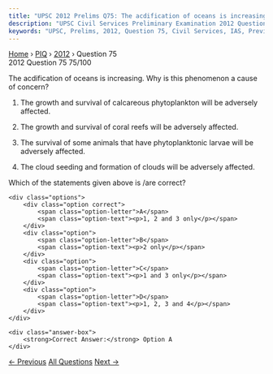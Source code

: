 ```yaml
---
title: "UPSC 2012 Prelims Q75: The acdification of oceans is increasing. Why is this phenom..."
description: "UPSC Civil Services Preliminary Examination 2012 Question 75 with options and answer"
keywords: "UPSC, Prelims, 2012, Question 75, Civil Services, IAS, Previous Year Questions"
---
```


<nav class="breadcrumb">
    <a href="../../">Home</a>
    <span>›</span>
    <a href="../">PIQ</a>
    <span>›</span>
    <a href="./">2012</a>
    <span>›</span>
    <span>Question 75</span>
</nav>

<div class="question-header">
    <div class="question-meta">
        <span class="year-badge">2012</span>
        <span class="question-number">Question 75</span>
        <span class="progress">75/100</span>
    </div>
    <div class="progress-bar">
        <div class="progress-fill" style="width: 75.0%"></div>
    </div>
</div>

<div class="question-content">
    <div class="question-text">
        <p>The acdification of oceans is increasing. Why is this phenomenon a cause of concern?</p>
<ol>
<li>
<p>The growth and survival of calcareous phytoplankton will be adversely affected.</p>
</li>
<li>
<p>The growth and survival of coral reefs will be adversely affected.</p>
</li>
<li>
<p>The survival of some animals that have phytoplanktonic larvae will be adversely affected.</p>
</li>
<li>
<p>The cloud seeding and formation of clouds will be adversely affected.</p>
</li>
</ol>
<p>Which of the statements given above is /are correct?</p>
    </div>
    
    <div class="options">
        <div class="option correct">
            <span class="option-letter">A</span>
            <span class="option-text"><p>1, 2 and 3 only</p></span>
        </div>
        <div class="option">
            <span class="option-letter">B</span>
            <span class="option-text"><p>2 only</p></span>
        </div>
        <div class="option">
            <span class="option-letter">C</span>
            <span class="option-text"><p>1 and 3 only</p></span>
        </div>
        <div class="option">
            <span class="option-letter">D</span>
            <span class="option-text"><p>1, 2, 3 and 4</p></span>
        </div>
    </div>

    <div class="answer-box">
        <strong>Correct Answer:</strong> Option A
    </div>
</div>

<div class="question-nav">
    <a href="../q074-normally-the-temperature-decreases-with-the-increa/" class="nav-btn prev">← Previous</a>
    <a href="../" class="nav-btn center">All Questions</a>
    <a href="../q076-in-india-other-than-ensuring-that-public-funds-are/" class="nav-btn next">Next →</a>
</div>
